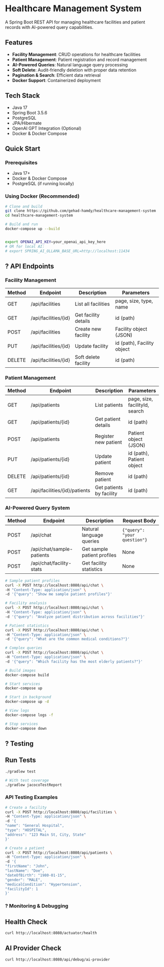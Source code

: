 # Healthcare Management System

A Spring Boot REST API for managing healthcare facilities and patient records with AI-powered query capabilities.

## Features

- **Facility Management**: CRUD operations for healthcare facilities
- **Patient Management**: Patient registration and record management
- **AI-Powered Queries**: Natural language query processing
- **Soft Delete**: Audit-friendly deletion with proper data retention
- **Pagination & Search**: Efficient data retrieval
- **Docker Support**: Containerized deployment

## Tech Stack

- Java 17
- Spring Boot 3.5.6
- PostgreSQL
- JPA/Hibernate
- OpenAI GPT Integration (Optional)
- Docker & Docker Compose

## Quick Start

### Prerequisites
- Java 17+
- Docker & Docker Compose
- PostgreSQL (if running locally)

### Using Docker (Recommended)
```bash
# Clone and build
git clone https://github.com/gehad-hamdy/healthcare-management-system
cd healthcare-management-system

# Build and run
docker-compose up --build


export OPENAI_API_KEY=your_openai_api_key_here
# OR for local AI:
# export SPRING_AI_OLLAMA_BASE_URL=http://localhost:11434
````
## ? API Endpoints

### Facility Management

| Method | Endpoint | Description | Parameters |
|-------|----------|-------------|------------|
| GET   | /api/facilities | List all facilities | page, size, type, name |
| GET   | /api/facilities/{id} | Get facility details | id (path) |
| POST  | /api/facilities | Create new facility | Facility object (JSON) |
| PUT   | /api/facilities/{id} | Update facility | id (path), Facility object |
| DELETE| /api/facilities/{id} | Soft delete facility | id (path) |

### Patient Management

| Method | Endpoint | Description | Parameters |
|-------|----------|-------------|------------|
| GET   | /api/patients | List patients | page, size, facilityId, search |
| GET   | /api/patients/{id} | Get patient details | id (path) |
| POST  | /api/patients | Register new patient | Patient object (JSON) |
| PUT   | /api/patients/{id} | Update patient | id (path), Patient object |
| DELETE| /api/patients/{id} | Remove patient | id (path) |
| GET   | /api/facilities/{id}/patients | Get patients by facility | id (path) |)

### AI-Powered Query System

| Method | Endpoint | Description | Request Body |
|--------|----------|-------------|--------------|
| POST   | /api/chat | Natural language queries | `{"query": "your question"}` |
| POST   | /api/chat/sample-patients | Get sample patient profiles | None |
| POST   | /api/chat/facility-stats | Get facility statistics | None |


```bash
# Sample patient profiles
curl -X POST http://localhost:8080/api/chat \
-H "Content-Type: application/json" \
-d '{"query": "Show me sample patient profiles"}'

# Facility analysis
curl -X POST http://localhost:8080/api/chat \
-H "Content-Type: application/json" \
-d '{"query": "Analyze patient distribution across facilities"}'

# Patient statistics
curl -X POST http://localhost:8080/api/chat \
-H "Content-Type: application/json" \
-d '{"query": "What are the common medical conditions?"}'

# Complex queries
curl -X POST http://localhost:8080/api/chat \
-H "Content-Type: application/json" \
-d '{"query": "Which facility has the most elderly patients?"}'
```
```bash
# Build images
docker-compose build

# Start services
docker-compose up

# Start in background
docker-compose up -d

# View logs
docker-compose logs -f

# Stop services
docker-compose down
```

## ? Testing
## Run Tests
```bash
./gradlew test

# With test coverage
./gradlew jacocoTestReport
````
### API Testing Examples
```bash
# Create a facility
curl -X POST http://localhost:8080/api/facilities \
-H "Content-Type: application/json" \
-d '{
"name": "General Hospital",
"type": "HOSPITAL",
"address": "123 Main St, City, State"
}'

# Create a patient
curl -X POST http://localhost:8080/api/patients \
-H "Content-Type: application/json" \
-d '{
"firstName": "John",
"lastName": "Doe",
"dateOfBirth": "1980-01-15",
"gender": "MALE",
"medicalCondition": "Hypertension",
"facilityId": 1
}'
````
### ? Monitoring & Debugging
## Health Check
```bash
curl http://localhost:8080/actuator/health
````
## AI Provider Check
```bash
curl http://localhost:8080/api/debug/ai-provider
```